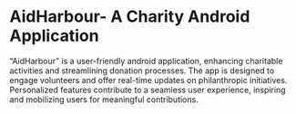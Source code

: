 # AidHarbour- A Charity Android Application
“AidHarbour” is a user-friendly android application, enhancing charitable activities and streamlining donation processes. The app is designed to engage volunteers and offer real-time updates on philanthropic initiatives. Personalized features contribute to a seamless user experience, inspiring and mobilizing users for meaningful contributions.
